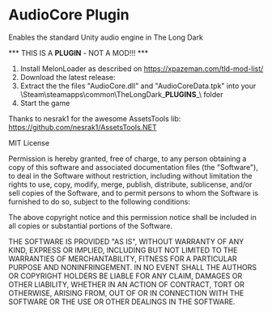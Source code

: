 # AudioCore Plugin
Enables the standard Unity audio engine in The Long Dark

*** THIS IS A __PLUGIN__ - NOT A MOD!!! ***

1. Install MelonLoader as described on https://xpazeman.com/tld-mod-list/
2. Download the latest release: 
3. Extract the the files "AudioCore.dll" and "AudioCoreData.tpk" into your \Steam\steamapps\common\TheLongDark\___PLUGINS___\ folder
4. Start the game


Thanks to nesrak1 for the awesome AssetsTools lib:
https://github.com/nesrak1/AssetsTools.NET



MIT License

Permission is hereby granted, free of charge, to any person obtaining a copy
of this software and associated documentation files (the "Software"), to deal
in the Software without restriction, including without limitation the rights
to use, copy, modify, merge, publish, distribute, sublicense, and/or sell
copies of the Software, and to permit persons to whom the Software is
furnished to do so, subject to the following conditions:

The above copyright notice and this permission notice shall be included in all
copies or substantial portions of the Software.

THE SOFTWARE IS PROVIDED "AS IS", WITHOUT WARRANTY OF ANY KIND, EXPRESS OR
IMPLIED, INCLUDING BUT NOT LIMITED TO THE WARRANTIES OF MERCHANTABILITY,
FITNESS FOR A PARTICULAR PURPOSE AND NONINFRINGEMENT. IN NO EVENT SHALL THE
AUTHORS OR COPYRIGHT HOLDERS BE LIABLE FOR ANY CLAIM, DAMAGES OR OTHER
LIABILITY, WHETHER IN AN ACTION OF CONTRACT, TORT OR OTHERWISE, ARISING FROM,
OUT OF OR IN CONNECTION WITH THE SOFTWARE OR THE USE OR OTHER DEALINGS IN THE
SOFTWARE.
